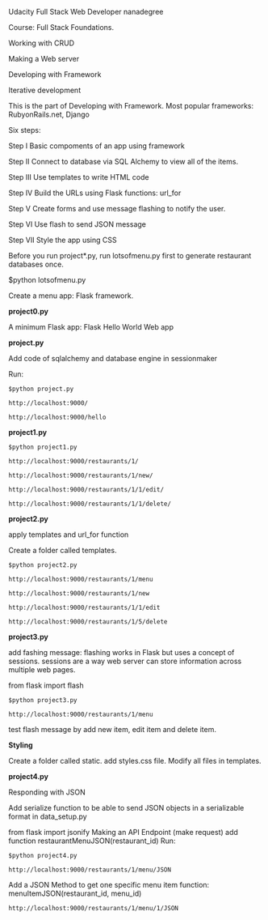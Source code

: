 Udacity Full Stack Web Developer nanadegree

Course: Full Stack Foundations.

Working with CRUD

Making a Web server

Developing with Framework

Iterative development


This is the part of Developing with Framework. Most popular frameworks: RubyonRails.net, Django

Six steps:

Step I Basic compoments of an app using framework

Step II Connect to database via SQL Alchemy to view all of the items.

Step III Use templates to write HTML code

Step IV Build the URLs using Flask functions: url_for

Step V Create forms and use message flashing to notify the user.

Step VI Use flash to send JSON message

Step VII Style the app using CSS

Before you run project*.py,
run lotsofmenu.py first to generate restaurant databases once.

$python lotsofmenu.py

Create a menu app: Flask framework.

**project0.py**

A minimum Flask app: Flask Hello World Web app

**project.py**

Add code of sqlalchemy and database engine in sessionmaker

Run:

```
$python project.py

http://localhost:9000/

http://localhost:9000/hello

```

**project1.py**

```
$python project1.py

http://localhost:9000/restaurants/1/

http://localhost:9000/restaurants/1/new/

http://localhost:9000/restaurants/1/1/edit/

http://localhost:9000/restaurants/1/1/delete/

```

**project2.py**

apply templates and url_for function

Create a folder called templates.

```
$python project2.py

http://localhost:9000/restaurants/1/menu

http://localhost:9000/restaurants/1/new

http://localhost:9000/restaurants/1/1/edit

http://localhost:9000/restaurants/1/5/delete

```

**project3.py**

add fashing message: flashing works in Flask but uses a concept of sessions.
sessions are a way web server can store information across multiple web pages.

from flask import flash

```
$python project3.py

http://localhost:9000/restaurants/1/menu

```
test flash message by add new item, edit item and delete item.

**Styling**

Create a folder called static.
add styles.css file. Modify all  files in templates.

**project4.py**

Responding with JSON

Add  serialize function to be able to send JSON objects in a
serializable format in data_setup.py


from flask import jsonify
Making an API Endpoint (make request)
add function restaurantMenuJSON(restaurant_id)
Run:

```
$python project4.py

http://localhost:9000/restaurants/1/menu/JSON

```

Add a JSON Method to get one specific menu item
function: menuItemJSON(restaurant_id, menu_id)

```
http://localhost:9000/restaurants/1/menu/1/JSON
